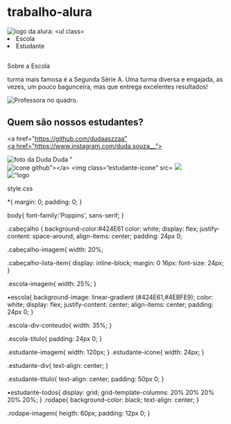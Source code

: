 # trabalho-alura
<!DOCTYPE html>
<html lang="en"
<head>
      <meta charset="UTF-8"> 
      <meta http-equiv="X-UA-Compatible" content="IE=edge">
      <meta name="viewport"content="width=device-width, initial-scale=1.0">
      <title>Document</title>
      <link rel="stylesheet" href="style.css">
      <link rel="preconnect" href="https://fonts.googleapis.com">
      <link rel="preconnect" href="https://fonts-gstatic.com” crossorigin>
    <link href="https://fonts-googleapis.com/css2?family=Poppins:wghtg@200;400;700&display=swap" rel="style sheet”>
</head>
< body>
       <header class="cabecalho">
            <img class="cabecalho-imagem" src="alurastart logo-png" alt="logo da alura:
<ul class="cabecalho-lista">
     <li class="cabecalho-lista-item">Escola</1i>
     <li class="cabecalho-lista-item">Estudante</li>
</ul>
</header>
<section class="escola">
      <div class= “escola-div-conteudo”>
   <h2 class="escola-titulo"></h2>Sobre a Escola</h2>
   <p class="escola-texto-um"><A escola Alura foi fundada em 2010 com o objetivo de ensinar Pensamento Computacional através da Programação.
   <p class= "escola-texto-dois"> turma mais famosa é a Segunda Série A. Uma turma diversa e engajada, as vezes, um pouco bagunceira, mas que entrega excelentes resultados!</p>
</div> 
   <img class ="escola-imagem” src-"Formula-bro-png" alt="Professora no quadro.">
        </section> 
        <section class="estudante">
<h2 class= “estudante-titulo”> Quem são nossos estudantes?</h2>
<div class="estudante-todos"></div>
<div class=“estudante-div“>
    
   <a href="https://github.com/dudaaszzaa” 
   <a href="https://www.tiktok.com/@dudaaszza?_">  
   <a href="https://www.instagram.com/duda.souza__”>  
   
<div class="estudante-div">
<img class= “estudante-imagem” src="duda.jpeg" alt="foto da Duda"
<h3 class= “estudante-nome”> Duda</h3>
"<img class=“estudante-icone”src="github.png" alt="icone github”></a> 
<img class=“estudante-icone” src="linkedin.png" alt=“icone linkedin”></a>
<img class=“estudante-icone” src="instagram.png” alt="icone instagram”></a>
</div>

</div>
  </section>
<footer class=“rodape”>
<img class=“rodape-imagem” src=“alura.start logo.png” alt=“logo da alura start”>

</footer>
</body>
</html>



style.css


*{
    margin: 0;
    padding: 0;
}

body{ 
        font-family:'Poppins', sans-serif;
}

.cabeçalho { 
⁠background-color:#424E61
color: white; 
display: flex;
justify-content: space-around;
align-items: center;
padding: 24px 0; 


.cabeçalho-imagem{
width: 20%;


.cabeçalho-lista-item{
display: inline-block;
margin: 0 16px:
font-size: 24px;
}

.escola-imagem{
width: 25%;
}

•escola{
     background-image: linear-gradient (#424E61,#4EBFE9);
color: white;
display: flex; 
justify-content: center;
align-items: center; 
padding: 24px 0; 
}

.escola-div-conteudo{
width: 35%;
}

.escola-titulo{ 
padding: 24px 0; 
}

.estudante-imagem{
 width: 120px;
}
.estudante-icone{ 
 width: 24px; 
}

.estudante-div{
     text-align: center; 
}

.estudante-titulo{
     text-align: center; 
     padding: 50px 0;
}

•estudante-todos{
display: grid;
grid-template-columns: 20% 20% 20% 20% 20%;
}
.rodape{ 
background-color: black;
text-align: center; 
}

.rodape-imagem{
   heigth: 60px; 
   padding: 12px 0; 
}








